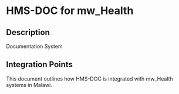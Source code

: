 # HMS-DOC for mw_Health

## Description

Documentation System

## Integration Points

This document outlines how HMS-DOC is integrated with mw_Health systems in Malawi.
